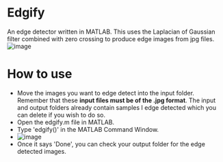 # Edgify
An edge detector written in MATLAB. This uses the Laplacian of Gaussian filter combined with zero crossing to produce edge images from jpg files.
![image](https://github.com/mjmiah/Edgify/assets/65255238/4ed19826-4fb7-4144-a8d7-e9b3f467974d)
# How to use
* Move the images you want to edge detect into the input folder. Remember that these **input files must be of the .jpg format**. The input and output folders already contain samples I edge detected which you can delete if you wish to do so.
* Open the edgify.m file in MATLAB.
* Type 'edgify()' in the MATLAB Command Window.
* ![image](https://github.com/mjmiah/Edgify/assets/65255238/ee12696a-1a27-44e0-88bf-66b3758b3283)
* Once it says 'Done', you can check your output folder for the edge detected images.

